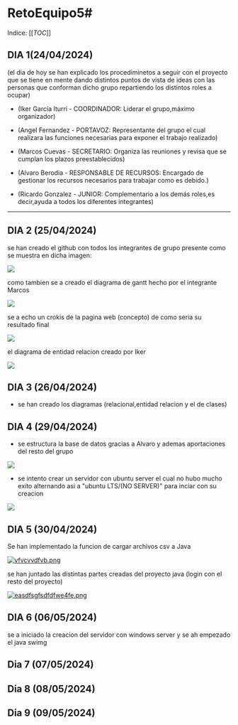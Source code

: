 # RetoEquipo5# 

Indice:
[[_TOC_]]

## DIA 1(24/04/2024)

(el dia de hoy se han explicado los procediminetos a seguir con el proyecto que se tiene en mente dando distintos puntos de vista de ideas con las personas que conforman dicho grupo repartiendo los distintos roles a ocupar)

* (Iker García Iturri - COORDINADOR: Liderar el grupo,máximo organizador)

* (Angel Fernandez - PORTAVOZ: Representante del grupo el cual realizara las funciones necesarias para exponer el trabajo realizado)

* (Marcos Cuevas - SECRETARIO: Organiza las reuniones y revisa que se cumplan los plazos preestablecidos)

* (Alvaro Berodia - RESPONSABLE DE RECURSOS: Encargado de gestionar los recursos necesarios para trabajar como es debido.)

* (Ricardo Gonzalez - JUNIOR: Complementario a los demás roles,es decir,ayuda a todos los diferentes integrantes) 

---
## DIA 2 (25/04/2024)

se han creado el github con todos los integrantes de grupo presente como se muestra en dicha imagen:

[![](https://i.postimg.cc/5y27Qr10/Captura-de-pantalla-2024-04-26-172314.png)](https://postimg.cc/Fdwg2DY5)

como tambien se a creado el diagrama de gantt hecho por el integrante Marcos

[![](https://i.postimg.cc/TPzXzSFB/si.png)](https://postimg.cc/GBxNYMcj)

se a echo un crokis de la pagina web (concepto) de como seria su resultado final 

[![](https://i.postimg.cc/HkHHQgW6/Sin-t-tulo.png)](https://postimg.cc/mtd0sKH9)

el diagrama de entidad relacion creado por Iker 

[![](https://i.postimg.cc/Dw6hFsxP/Captura-de-pantalla-2024-04-26-192324.png)](https://postimg.cc/Jssv5yVs)
 
## DIA 3 (26/04/2024)

* se han creado los diagramas (relacional,entidad relacion y el de clases)

## DIA 4 (29/04/2024)

* se estructura la base de datos gracias a Alvaro y ademas aportaciones del resto del grupo 

[![](https://i.postimg.cc/Y0tStmgC/jasdhsjadhfhsiufyesuf.png)](https://postimg.cc/sQ0zcxwk)

* se intento crear un servidor con ubuntu server el cual no hubo mucho exito alternando asi a "ubuntu LTS/(NO SERVER)" para inciar con su creacion 

[![](https://i.postimg.cc/6Txp7zMr/image.png)](https://postimg.cc/PvKj9bsJ)

## DIA 5 (30/04/2024)

Se han implementado la funcion de cargar archivos csv a Java  

[![vfvcvvdfvb.png](https://i.postimg.cc/VvqKZtz2/vfvcvvdfvb.png)](https://postimg.cc/gL0ynnXK)

se han juntado las distintas partes creadas del proyecto java (login con el resto del proyecto)

[![easdfsgfsdfdfwe4fe.png](https://i.postimg.cc/XYMSXfP6/easdfsgfsdfdfwe4fe.png)](https://postimg.cc/VdFHVC1K)

## DIA 6 (06/05/2024)

se a iniciado la creacion del servidor con windows server y se ah empezado el java swimg


## Dia 7 (07/05/2024)

## Dia 8 (08/05/2024)

## Dia 9 (09/05/2024)